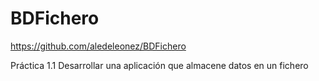 # BDFichero
https://github.com/aledeleonez/BDFichero

Práctica 1.1 
Desarrollar una aplicación que almacene datos en un fichero
